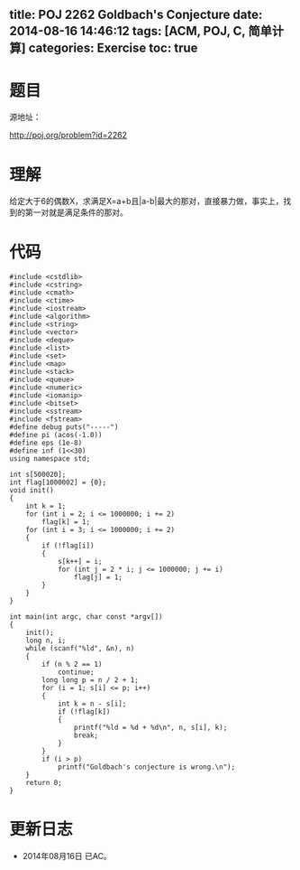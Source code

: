 title: POJ 2262 Goldbach's Conjecture
date: 2014-08-16 14:46:12
tags: [ACM, POJ, C, 简单计算]
categories: Exercise
toc: true
---
# 题目
源地址：

http://poj.org/problem?id=2262

# 理解
给定大于6的偶数X，求满足X=a+b且|a-b|最大的那对，直接暴力做，事实上，找到的第一对就是满足条件的那对。

<!-- more -->

# 代码
```#include <cstdio>
#include <cstdlib>
#include <cstring>
#include <cmath>
#include <ctime>
#include <iostream>
#include <algorithm>
#include <string>
#include <vector>
#include <deque>
#include <list>
#include <set>
#include <map>
#include <stack>
#include <queue>
#include <numeric>
#include <iomanip>
#include <bitset>
#include <sstream>
#include <fstream>
#define debug puts("-----")
#define pi (acos(-1.0))
#define eps (1e-8)
#define inf (1<<30)
using namespace std;

int s[500020];
int flag[1000002] = {0};
void init()
{
    int k = 1;
    for (int i = 2; i <= 1000000; i += 2)
        flag[k] = 1;
    for (int i = 3; i <= 1000000; i += 2)
    {
        if (!flag[i])
        {
            s[k++] = i;
            for (int j = 2 * i; j <= 1000000; j += i)
                flag[j] = 1;
        }
    }
}

int main(int argc, char const *argv[])
{
    init();
    long n, i;
    while (scanf("%ld", &n), n)
    {
        if (n % 2 == 1)
            continue;
        long long p = n / 2 + 1;
        for (i = 1; s[i] <= p; i++)
        {
            int k = n - s[i];
            if (!flag[k])
            {
                printf("%ld = %d + %d\n", n, s[i], k);
                break;
            }
        }
        if (i > p)
            printf("Goldbach's conjecture is wrong.\n");
    }
    return 0;
}
```
# 更新日志
- 2014年08月16日 已AC。